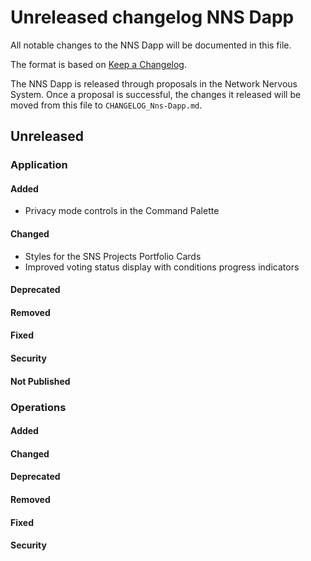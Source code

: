 # Unreleased changelog NNS Dapp

All notable changes to the NNS Dapp will be documented in this file.

The format is based on [Keep a Changelog](https://keepachangelog.com/en/1.0.0/).

The NNS Dapp is released through proposals in the Network Nervous System. Once a
proposal is successful, the changes it released will be moved from this file to
`CHANGELOG_Nns-Dapp.md`.

## Unreleased

### Application

#### Added

* Privacy mode controls in the Command Palette

#### Changed

* Styles for the SNS Projects Portfolio Cards
* Improved voting status display with conditions progress indicators

#### Deprecated

#### Removed

#### Fixed

#### Security

#### Not Published

### Operations

#### Added

#### Changed

#### Deprecated

#### Removed

#### Fixed

#### Security
